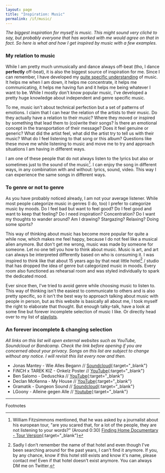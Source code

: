 ```yaml
---
layout: page
title: "Inspiration: Music"
permalink: /if/music/
---
```

*The biggest inspiration for myself is music. This might sound very cliché to say, but probably everyone that has worked with me would agree on that in fact. So here is what and how I get inspired by music with a few examples.*

### My relation to music
While I am pretty much unmusically and dance always off-beat (tho, I dance **perfectly** off-beat), it is also the biggest source of inspiration for me. Since I can remember, I have developed my [quite specific understanding](#to-genre-or-not-to-genre) of music. It helps me when I am down, it helps me concentrate, it helps me communicating, it helps me having fun and it helps me being whatever I want to be. While I mostly don't know popular music, I've developed a pretty huge knowledge about independent and genre specific music. 

To me, music isn't about technical perfection but a set of patterns of emotions. I claim that I can hear the relation of the artists to their music. Do they actually have a relation to their music? Where they moved or inspired by something that lead them to (co)write their songs? Is there an emotional concept in the transportation of their message? Does it feel genuine or generic? What did the artist feel, what did the artist try to tell us with their music? What do I feel listening to that song or this album? Questions like these move me while listening to music and move me to try and approach situations I am having in different ways.

I am one of these people that do not always listen to the lyrics but also or sometimes just to the sound of the music[^1]. I can enjoy the song in different ways, in any combination with and without: lyrics, sound, video. This way I can experience the same songs in different ways.

### To genre or not to genre
As you have probably noticed already, I am not your average listener. While most people categorize music in genres (I do, too) I prefer to categorize music by moods. Do I feel bad but want to feel good? Do I feel good and want to keep that feeling? Do I need inspiration? Concentration? Do I want my thoughts to wander around? Am I drawing? Stargazing? Relaxing? Doing some sports?

This way of thinking about music has become more popular for quite a while now, which makes me feel happy, because I do not feel like a musical alien anymore. But don't get me wrong, music was made by someone for someone. Let no one tell you how to think about music. Music is art, and art can always be interpreted differently based on who is consuming it. I was inspired to think like that about 15 years ago by that neat little hotel[^2] / studio that has dropped the idea of genre but categorized music in moods. Every room also functioned as rehearsal room and was styled individually to spark the dedicated mood.

Ever since then, I've tried to avoid genre while choosing music to listen to. This way of thinking isn't the easiest to communicate to others and is also pretty specific, so it isn't the best way to approach talking about music with people in person, but as this website is basically all about me, I took myself the right to elaborate that thought. But enough talky-talk, have a look at some fine but forever incomplete selection of music I like. Or directly head over to my list of [playlists](/if/music/playlists/).

### An forever incomplete & changing selection
<span class="notes">*All links on this list will open external websites such as YouTube, Soundcloud or Bandcamp. Check the link before opening if you are concerned about your privacy. Songs on this list are subject to change without any notice. I will revisit this list every now and then.*</span>

* Jonas Mantey - Wie Alles Begann // [Soundcloud](https://soundcloud.com/jonas-mantey/wie-alles-begann){:target="_blank"}
* FiNCH x TAREK KIZ - Onkelz Poster // [YouTube](https://www.youtube.com/watch?v=v0Xh9M4s4_w){:target="_blank"}
* Ben Salomo - Deduschka // [YouTube](https://www.youtube.com/watch?v=4wPsJuMhkMg){:target="_blank"}
* Declan McKenna - My House // [YouTube](https://www.youtube.com/watch?v=nTVCSri_gHQ){:target="_blank"}
* Gramatik - Dungeon Sound // [Soundcloud](https://soundcloud.com/gramatik/05-gramatik-dungeon-sound){:target="_blank"}
* LGoony - Alleine gegen Alle // [Youtube](https://www.youtube.com/watch?v=KUTK_i-DeMk){:target="_blank"}



<hr>
<span class="notes">Footnotes</span>

[^1]: William Fitzsimmons mentioned, that he was asked by a journalist about his european tour, "are you scared that, for a lot of the people, they are not listening to your words?" (Around 0:30) [Finding Home Documentary - Tour Version](https://vimeo.com/9902740){:target="_blank"}
[^2]: Sadly I don't remember the name of that hotel and even though I've been searching around for the past years, I can't find it anymore. If you, by any chance, know if this hotel still exists and know it's name, please contact me! Even if that hotel doesn't exist anymore. You can always DM me on Twitter.
